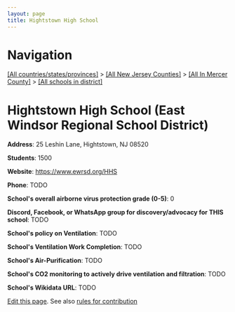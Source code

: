 ```yaml
---
layout: page
title: Hightstown High School
---
```

# Navigation

[[All countries/states/provinces]](../../../..) > [[All New Jersey Counties]](../../..) > [[All In Mercer County]](../..) > [[All schools in district]](..)

# Hightstown High School (East Windsor Regional School District)

**Address**: 25 Leshin Lane, Hightstown, NJ 08520

**Students**: 1500

**Website**: <https://www.ewrsd.org/HHS>

**Phone**: TODO

**School's overall airborne virus protection grade (0-5)**: 0

**Discord, Facebook, or WhatsApp group for discovery/advocacy for THIS school**: TODO

**School's policy on Ventilation**: TODO

**School's Ventilation Work Completion**: TODO

**School's Air-Purification**: TODO

**School's CO2 monitoring to actively drive ventilation and filtration**: TODO

**School's Wikidata URL**: TODO


[Edit this page](https://github.com/ventilate-schools/NJ/edit/main/./Mercer/East_Windsor_Regional_School_District/Hightstown_High_School.md). See also [rules for contribution](../../../contribution-rules/)